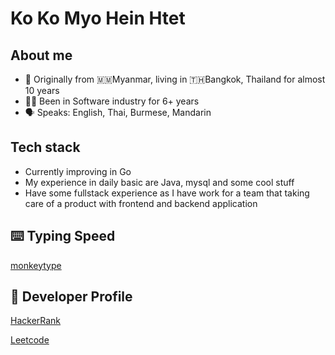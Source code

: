 # Ko Ko Myo Hein Htet
## About me
- 📍 Originally from 🇲🇲Myanmar, living in 🇹🇭Bangkok, Thailand for almost 10 years
- 👨‍💻 Been in Software industry for 6+ years
- 🗣 Speaks: English, Thai, Burmese, Mandarin

## Tech stack
- Currently improving in Go
- My experience in daily basic are Java, mysql and some cool stuff
- Have some fullstack experience as I have work for a team that taking care of a product with frontend and backend application

## ⌨️ Typing Speed
[monkeytype](https://monkeytype.com/profile/kokomyoheinhtet)

## 👾 Developer Profile
[HackerRank](https://www.hackerrank.com/profile/kokomyohein2)

[Leetcode](https://leetcode.com/kokomyoheinhtet/)
